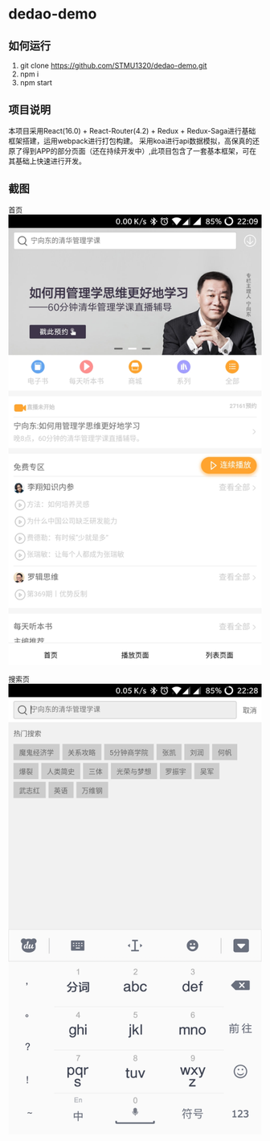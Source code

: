 # dedao-demo

## 如何运行
1. git clone https://github.com/STMU1320/dedao-demo.git
2. npm i
3. npm start

## 项目说明
本项目采用React(16.0) + React-Router(4.2) + Redux + Redux-Saga进行基础框架搭建，运用webpack进行打包构建。
采用koa进行api数据模拟，高保真的还原了得到APP的部分页面（还在持续开发中）,此项目包含了一套基本框架，可在其基础上快速进行开发。

## 截图
首页
![](screenshot/home.jpg)

搜索页
![](screenshot/search.jpg)